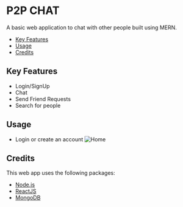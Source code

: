 # P2P CHAT

A basic web application to chat with other people built using MERN.

- [Key Features]()
- [Usage]()
- [Credits]()

## Key Features

- Login/SignUp
- Chat
- Send Friend Requests
- Search for people

## Usage

- Login or create an account
  ![Home]()

## Credits

This web app uses the following packages:

- [Node.js](https://nodejs.org/en/)
- [ReactJS](https://reactjs.org/)
- [MongoDB](https://www.mongodb.com/)

